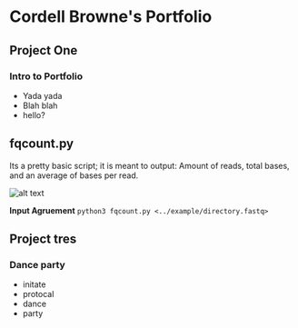 # Cordell Browne's Portfolio

## Project One 
### Intro to Portfolio 
* Yada yada 
* Blah blah 
* hello? 

## fqcount.py 
Its a pretty basic script; it is meant to output: Amount of reads, total bases, and an average of bases per read.

![alt text](https://github.com/[username]/[reponame]/blob/[branch]/image.jpg?raw=true)

**Input Agruement** 
`python3 fqcount.py <../example/directory.fastq>`

## Project tres
### Dance party
* initate 
* protocal
* dance 
* party 
